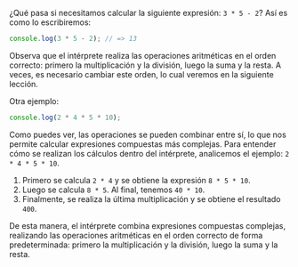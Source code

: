 ¿Qué pasa si necesitamos calcular la siguiente expresión: `3 * 5 - 2`? Así es como lo escribiremos:

```javascript
console.log(3 * 5 - 2); // => 13
```

Observa que el intérprete realiza las operaciones aritméticas en el orden correcto: primero la multiplicación y la división, luego la suma y la resta. A veces, es necesario cambiar este orden, lo cual veremos en la siguiente lección.

Otra ejemplo:

```javascript
console.log(2 * 4 * 5 * 10);
```

Como puedes ver, las operaciones se pueden combinar entre sí, lo que nos permite calcular expresiones compuestas más complejas. Para entender cómo se realizan los cálculos dentro del intérprete, analicemos el ejemplo: `2 * 4 * 5 * 10`.

1. Primero se calcula `2 * 4` y se obtiene la expresión `8 * 5 * 10`.
2. Luego se calcula `8 * 5`. Al final, tenemos `40 * 10`.
3. Finalmente, se realiza la última multiplicación y se obtiene el resultado `400`.

De esta manera, el intérprete combina expresiones compuestas complejas, realizando las operaciones aritméticas en el orden correcto de forma predeterminada: primero la multiplicación y la división, luego la suma y la resta.
